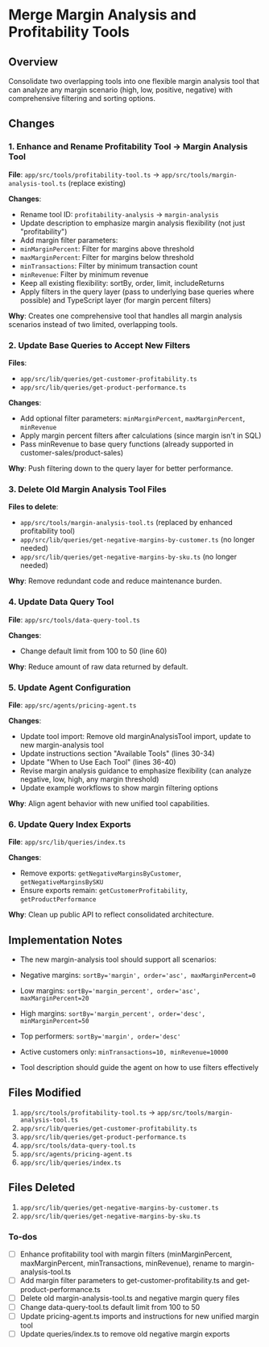 <!-- f364ddd3-813b-4359-a482-d508f252df61 dcb10252-1588-472d-9645-3e2301d5b90b -->
# Merge Margin Analysis and Profitability Tools

## Overview

Consolidate two overlapping tools into one flexible margin analysis tool that can analyze any margin scenario (high, low, positive, negative) with comprehensive filtering and sorting options.

## Changes

### 1. Enhance and Rename Profitability Tool → Margin Analysis Tool

**File**: `app/src/tools/profitability-tool.ts` → `app/src/tools/margin-analysis-tool.ts` (replace existing)

**Changes**:

- Rename tool ID: `profitability-analysis` → `margin-analysis`
- Update description to emphasize margin analysis flexibility (not just "profitability")
- Add margin filter parameters:
- `minMarginPercent`: Filter for margins above threshold
- `maxMarginPercent`: Filter for margins below threshold
- `minTransactions`: Filter by minimum transaction count
- `minRevenue`: Filter by minimum revenue
- Keep all existing flexibility: sortBy, order, limit, includeReturns
- Apply filters in the query layer (pass to underlying base queries where possible) and TypeScript layer (for margin percent filters)

**Why**: Creates one comprehensive tool that handles all margin analysis scenarios instead of two limited, overlapping tools.

### 2. Update Base Queries to Accept New Filters

**Files**:

- `app/src/lib/queries/get-customer-profitability.ts`
- `app/src/lib/queries/get-product-performance.ts`

**Changes**:

- Add optional filter parameters: `minMarginPercent`, `maxMarginPercent`, `minRevenue`
- Apply margin percent filters after calculations (since margin isn't in SQL)
- Pass minRevenue to base query functions (already supported in customer-sales/product-sales)

**Why**: Push filtering down to the query layer for better performance.

### 3. Delete Old Margin Analysis Tool Files

**Files to delete**:

- `app/src/tools/margin-analysis-tool.ts` (replaced by enhanced profitability tool)
- `app/src/lib/queries/get-negative-margins-by-customer.ts` (no longer needed)
- `app/src/lib/queries/get-negative-margins-by-sku.ts` (no longer needed)

**Why**: Remove redundant code and reduce maintenance burden.

### 4. Update Data Query Tool

**File**: `app/src/tools/data-query-tool.ts`

**Changes**:

- Change default limit from 100 to 50 (line 60)

**Why**: Reduce amount of raw data returned by default.

### 5. Update Agent Configuration

**File**: `app/src/agents/pricing-agent.ts`

**Changes**:

- Update tool import: Remove old marginAnalysisTool import, update to new margin-analysis tool
- Update instructions section "Available Tools" (lines 30-34)
- Update "When to Use Each Tool" (lines 36-40)
- Revise margin analysis guidance to emphasize flexibility (can analyze negative, low, high, any margin threshold)
- Update example workflows to show margin filtering options

**Why**: Align agent behavior with new unified tool capabilities.

### 6. Update Query Index Exports

**File**: `app/src/lib/queries/index.ts`

**Changes**:

- Remove exports: `getNegativeMarginsByCustomer`, `getNegativeMarginsBySKU`
- Ensure exports remain: `getCustomerProfitability`, `getProductPerformance`

**Why**: Clean up public API to reflect consolidated architecture.

## Implementation Notes

- The new margin-analysis tool should support all scenarios:
- Negative margins: `sortBy='margin', order='asc', maxMarginPercent=0`
- Low margins: `sortBy='margin_percent', order='asc', maxMarginPercent=20`
- High margins: `sortBy='margin_percent', order='desc', minMarginPercent=50`
- Top performers: `sortBy='margin', order='desc'`
- Active customers only: `minTransactions=10, minRevenue=10000`

- Tool description should guide the agent on how to use filters effectively

## Files Modified

1. `app/src/tools/profitability-tool.ts` → `app/src/tools/margin-analysis-tool.ts`
2. `app/src/lib/queries/get-customer-profitability.ts`
3. `app/src/lib/queries/get-product-performance.ts`
4. `app/src/tools/data-query-tool.ts`
5. `app/src/agents/pricing-agent.ts`
6. `app/src/lib/queries/index.ts`

## Files Deleted

1. `app/src/lib/queries/get-negative-margins-by-customer.ts`
2. `app/src/lib/queries/get-negative-margins-by-sku.ts`

### To-dos

- [ ] Enhance profitability tool with margin filters (minMarginPercent, maxMarginPercent, minTransactions, minRevenue), rename to margin-analysis-tool.ts
- [ ] Add margin filter parameters to get-customer-profitability.ts and get-product-performance.ts
- [ ] Delete old margin-analysis-tool.ts and negative margin query files
- [ ] Change data-query-tool.ts default limit from 100 to 50
- [ ] Update pricing-agent.ts imports and instructions for new unified margin tool
- [ ] Update queries/index.ts to remove old negative margin exports